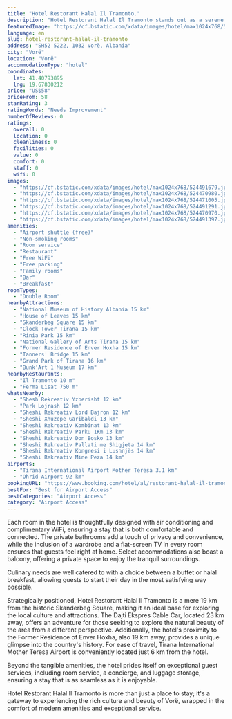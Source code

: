 ```yaml
---
title: "Hotel Restorant Halal Il Tramonto."
description: "Hotel Restorant Halal Il Tramonto stands out as a serene oasis located just a short drive from the bustling heart of Vorë, offering a unique blend of comfort and convenience for travelers."
featuredImage: "https://cf.bstatic.com/xdata/images/hotel/max1024x768/524491679.jpg?k=6dd9f632b8eaaad496af60bbbf32099ac6ce29b7e1521a8bb53389bc4c536224&o=&hp=1"
language: en
slug: hotel-restorant-halal-il-tramonto
address: "SH52 5222, 1032 Vorë, Albania"
city: "Vorë"
location: "Vorë"
accommodationType: "hotel"
coordinates:
  lat: 41.40793895
  lng: 19.67830212
price: "US$58"
priceFrom: 58
starRating: 3
ratingWords: "Needs Improvement"
numberOfReviews: 0
ratings:
  overall: 0
  location: 0
  cleanliness: 0
  facilities: 0
  value: 0
  comfort: 0
  staff: 0
  wifi: 0
images:
  - "https://cf.bstatic.com/xdata/images/hotel/max1024x768/524491679.jpg?k=6dd9f632b8eaaad496af60bbbf32099ac6ce29b7e1521a8bb53389bc4c536224&o=&hp=1"
  - "https://cf.bstatic.com/xdata/images/hotel/max1024x768/524470980.jpg?k=1a95f7e4fbec999a7d70f8e39e3269619e89b9095ca61da28d554ab306f4eb4e&o=&hp=1"
  - "https://cf.bstatic.com/xdata/images/hotel/max1024x768/524471005.jpg?k=11f9b684f2cce2c65ee7bf43e705d25cba5518ee9e3a0e15709c24bd4b79da0e&o=&hp=1"
  - "https://cf.bstatic.com/xdata/images/hotel/max1024x768/524491291.jpg?k=e06c62ccbfedc4939d24a6b1067e5056cf7e69c1ed5b34893bb23404f57c5611&o=&hp=1"
  - "https://cf.bstatic.com/xdata/images/hotel/max1024x768/524470970.jpg?k=1d11f49417e1b2a58b131d6fb6b6a1f7f2236d5deecddc72fadc8321d99cd7db&o=&hp=1"
  - "https://cf.bstatic.com/xdata/images/hotel/max1024x768/524491397.jpg?k=3d5b2f8380644e420d24da63c00b1e42fe9f2715335b55f1e4667097a915afd2&o=&hp=1"
amenities:
  - "Airport shuttle (free)"
  - "Non-smoking rooms"
  - "Room service"
  - "Restaurant"
  - "Free WiFi"
  - "Free parking"
  - "Family rooms"
  - "Bar"
  - "Breakfast"
roomTypes:
  - "Double Room"
nearbyAttractions:
  - "National Museum of History Albania 15 km"
  - "House of Leaves 15 km"
  - "Skanderbeg Square 15 km"
  - "Clock Tower Tirana 15 km"
  - "Rinia Park 15 km"
  - "National Gallery of Arts Tirana 15 km"
  - "Former Residence of Enver Hoxha 15 km"
  - "Tanners' Bridge 15 km"
  - "Grand Park of Tirana 16 km"
  - "Bunk'Art 1 Museum 17 km"
nearbyRestaurants:
  - "Il Tramonto 10 m"
  - "Ferma Lisat 750 m"
whatsNearby:
  - "Shesh Rekreativ Yzberisht 12 km"
  - "Park Lojrash 12 km"
  - "Sheshi Rekreativ Lord Bajron 12 km"
  - "Sheshi Xhuzepe Garibaldi 13 km"
  - "Sheshi Rekreativ Kombinat 13 km"
  - "Sheshi Rekreativ Parku 1Km 13 km"
  - "Sheshi Rekreativ Don Bosko 13 km"
  - "Sheshi Rekreativ Pallati me Shigjeta 14 km"
  - "Sheshi Rekreativ Kongresi i Lushnjës 14 km"
  - "Sheshi Rekreativ Mine Peza 14 km"
airports:
  - "Tirana International Airport Mother Teresa 3.1 km"
  - "Ohrid Airport 92 km"
bookingURL: "https://www.booking.com/hotel/al/restorant-halal-il-tramonto.en-gb.html?aid=8035640"
bestFor: "Best for Airport Access"
bestCategories: "Airport Access"
category: "Airport Access"
---
```


Each room in the hotel is thoughtfully designed with air conditioning and complimentary WiFi, ensuring a stay that is both comfortable and connected. The private bathrooms add a touch of privacy and convenience, while the inclusion of a wardrobe and a flat-screen TV in every room ensures that guests feel right at home. Select accommodations also boast a balcony, offering a private space to enjoy the tranquil surroundings.

Culinary needs are well catered to with a choice between a buffet or halal breakfast, allowing guests to start their day in the most satisfying way possible. 

Strategically positioned, Hotel Restorant Halal Il Tramonto is a mere 19 km from the historic Skanderbeg Square, making it an ideal base for exploring the local culture and attractions. The Dajti Ekspres Cable Car, located 23 km away, offers an adventure for those seeking to explore the natural beauty of the area from a different perspective. Additionally, the hotel's proximity to the Former Residence of Enver Hoxha, also 19 km away, provides a unique glimpse into the country's history. For ease of travel, Tirana International Mother Teresa Airport is conveniently located just 6 km from the hotel.

Beyond the tangible amenities, the hotel prides itself on exceptional guest services, including room service, a concierge, and luggage storage, ensuring a stay that is as seamless as it is enjoyable. 

Hotel Restorant Halal Il Tramonto is more than just a place to stay; it's a gateway to experiencing the rich culture and beauty of Vorë, wrapped in the comfort of modern amenities and exceptional service.